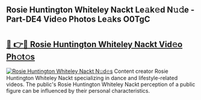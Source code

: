 ## Rosie Huntington Whiteley Nackt Le𝚊k𝚎d N𝚞𝚍e - Part-DE4 Vid𝚎o Photos Le𝚊ks O0TgC

# <h2><a href="http://fb9bzpe.evod.top/?m=Rosie+Huntington+Whiteley+Nackt">🔗 👉🔴 Rosie Huntington Whiteley Nackt Vid𝚎o Ph𝚘t𝚘s</a></h2>

[![Rosie Huntington Whiteley Nackt N𝚞d𝚎s](https://i.imgur.com/8V9OHl7.gif)](http://fb9bzpe.evod.top/?m=Rosie+Huntington+Whiteley+Nackt)
Content creator Rosie Huntington Whiteley Nackt specializing in dance and lifestyle-related videos. The public's Rosie Huntington Whiteley Nackt perception of a public figure can be influenced by their personal characteristics. 
